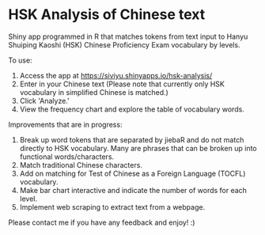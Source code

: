 # HSK Analysis of Chinese text

Shiny app programmed in R that matches tokens from text input to Hanyu Shuiping Kaoshi (HSK) Chinese Proficiency Exam vocabulary by levels.

To use:
1. Access the app at https://siviyu.shinyapps.io/hsk-analysis/
2. Enter in your Chinese text (Please note that currently only HSK vocabulary in simplified Chinese is matched.)
3. Click 'Analyze.'
4. View the frequency chart and explore the table of vocabulary words.

Improvements that are in progress:
1. Break up word tokens that are separated by jiebaR and do not match directly to HSK vocabulary. Many are phrases that can be broken up into functional words/characters.
2. Match traditional Chinese characters.
3. Add on matching for Test of Chinese as a Foreign Language (TOCFL) vocabulary.
4. Make bar chart interactive and indicate the number of words for each level.
5. Implement web scraping to extract text from a webpage.

Please contact me if you have any feedback and enjoy! :)

